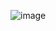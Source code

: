 ![image](https://media.discordapp.net/attachments/1252998461784068187/1295819672091885618/image.png?ex=6710099c&is=670eb81c&hm=9daf5c4da35a1aea1c662c3cc8d5538d4b0807e5fbd23d7c3c4b74280eba8d7a&=&format=webp&quality=lossless&width=695&height=356)
